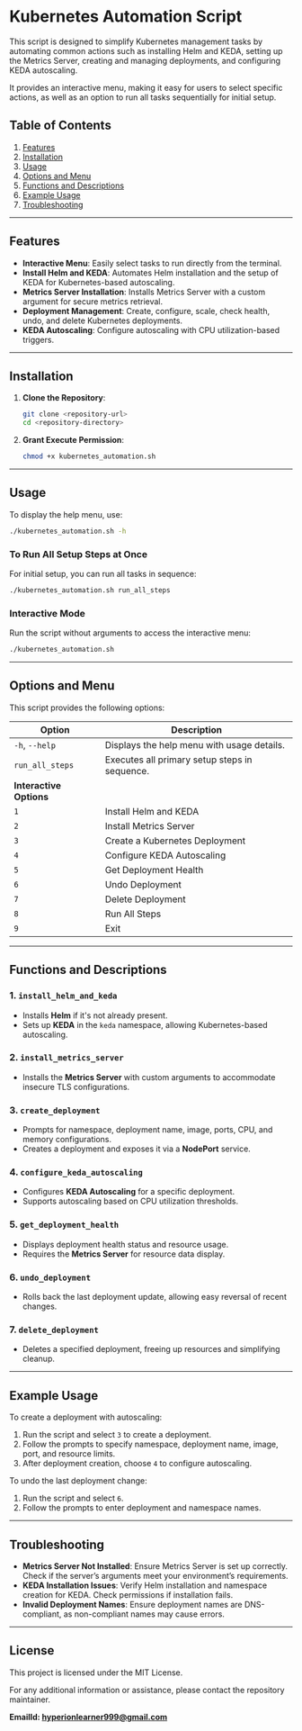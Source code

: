 # Kubernetes Automation Script

This script is designed to simplify Kubernetes management tasks by automating common actions such as installing Helm and KEDA, setting up the Metrics Server, creating and managing deployments, and configuring KEDA autoscaling. 

It provides an interactive menu, making it easy for users to select specific actions, as well as an option to run all tasks sequentially for initial setup.

## Table of Contents
1. [Features](#features)
2. [Installation](#installation)
3. [Usage](#usage)
4. [Options and Menu](#options-and-menu)
5. [Functions and Descriptions](#functions-and-descriptions)
6. [Example Usage](#example-usage)
7. [Troubleshooting](#troubleshooting)

---

## Features

- **Interactive Menu**: Easily select tasks to run directly from the terminal.
- **Install Helm and KEDA**: Automates Helm installation and the setup of KEDA for Kubernetes-based autoscaling.
- **Metrics Server Installation**: Installs Metrics Server with a custom argument for secure metrics retrieval.
- **Deployment Management**: Create, configure, scale, check health, undo, and delete Kubernetes deployments.
- **KEDA Autoscaling**: Configure autoscaling with CPU utilization-based triggers.

---

## Installation

1. **Clone the Repository**:
   ```bash
   git clone <repository-url>
   cd <repository-directory>
   ```
2. **Grant Execute Permission**:
   ```bash
   chmod +x kubernetes_automation.sh
   ```

---

## Usage

To display the help menu, use:
```bash
./kubernetes_automation.sh -h
```

### To Run All Setup Steps at Once
For initial setup, you can run all tasks in sequence:
```bash
./kubernetes_automation.sh run_all_steps
```

### Interactive Mode
Run the script without arguments to access the interactive menu:
```bash
./kubernetes_automation.sh
```

---

## Options and Menu

This script provides the following options:

| Option | Description |
| ------ | ----------- |
| `-h`, `--help` | Displays the help menu with usage details. |
| `run_all_steps` | Executes all primary setup steps in sequence. |
| **Interactive Options** | |
| `1` | Install Helm and KEDA |
| `2` | Install Metrics Server |
| `3` | Create a Kubernetes Deployment |
| `4` | Configure KEDA Autoscaling |
| `5` | Get Deployment Health |
| `6` | Undo Deployment |
| `7` | Delete Deployment |
| `8` | Run All Steps |
| `9` | Exit |

---

## Functions and Descriptions

### 1. `install_helm_and_keda`
- Installs **Helm** if it's not already present.
- Sets up **KEDA** in the `keda` namespace, allowing Kubernetes-based autoscaling.

### 2. `install_metrics_server`
- Installs the **Metrics Server** with custom arguments to accommodate insecure TLS configurations.

### 3. `create_deployment`
- Prompts for namespace, deployment name, image, ports, CPU, and memory configurations.
- Creates a deployment and exposes it via a **NodePort** service.

### 4. `configure_keda_autoscaling`
- Configures **KEDA Autoscaling** for a specific deployment.
- Supports autoscaling based on CPU utilization thresholds.

### 5. `get_deployment_health`
- Displays deployment health status and resource usage.
- Requires the **Metrics Server** for resource data display.

### 6. `undo_deployment`
- Rolls back the last deployment update, allowing easy reversal of recent changes.

### 7. `delete_deployment`
- Deletes a specified deployment, freeing up resources and simplifying cleanup.

---

## Example Usage

To create a deployment with autoscaling:
1. Run the script and select `3` to create a deployment.
2. Follow the prompts to specify namespace, deployment name, image, port, and resource limits.
3. After deployment creation, choose `4` to configure autoscaling.

To undo the last deployment change:
1. Run the script and select `6`.
2. Follow the prompts to enter deployment and namespace names.

---

## Troubleshooting

- **Metrics Server Not Installed**: Ensure Metrics Server is set up correctly. Check if the server’s arguments meet your environment’s requirements.
- **KEDA Installation Issues**: Verify Helm installation and namespace creation for KEDA. Check permissions if installation fails.
- **Invalid Deployment Names**: Ensure deployment names are DNS-compliant, as non-compliant names may cause errors.

---

## License
This project is licensed under the MIT License.

For any additional information or assistance, please contact the repository maintainer.

**EmailId: hyperionlearner999@gmail.com**